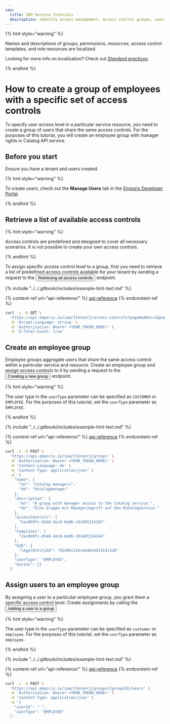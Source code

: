 ```yaml
---
seo:
  title: IAM Service Tutorials
  description: identity access management, access control groups, users
---
```


{% hint style="warning" %}

Names and descriptions of groups, permissions, resources, access control templates, and role resources are localized.

Looking for more info on localization? Check out [*Standard practices*](/content/standard-practices).

{% endhint %}

# How to create a group of employees with a specific set of access controls

To specify user access level in a particular service resource, you need to create a group of users that share the same access controls.
For the purposes of this tutorial, you will create an employee group with manager rights in Catalog API service.

## Before you start

Ensure you have a tenant and users created.

{% hint style="warning" %}

To create users, check out the **Manage Users** tab in the [Emporix Developer Portal](https://app.emporix.io/users). 

{% endhint %}

## Retrieve a list of available access controls

{% hint style="warning" %}

Access controls are predefined and designed to cover all necessary scenarios. It is not possible to create your own access controls.

{% endhint %}

To assign specific access control level to a group, first you need to retrieve a list of predefined access controls available for your tenant by sending a request to the <nobr><Button to="/openapi/iam/#operation/GET-iam-list-tenant-access-controls" size="small">Retrieving all access controls</Button></nobr> endpoint.

{% include "../../.gitbook/includes/example-hint-text.md" %}

{% content-ref url="api-reference/" %}
[api-reference](api-reference/)
{% endcontent-ref %}

```bash
curl -i -X GET \
  'https://api.emporix.io/iam/{tenant}/access-controls?pageNumber=1&pageSize=60&metadataModifiedAt=2022-01-01&roleId=1rl5e52e-6e27-4ac5-9471-2467d3fb7503&resourceId=string&expand=role%2Cresource' \
  -H 'Accept-Language: string' \
  -H 'Authorization: Bearer <YOUR_TOKEN_HERE>' \
  -H 'X-Total-Count: true'
```


## Create an employee group

Employee groups aggregate users that share the same access control within a particular service and resource. Create an employee group and assign access controls to it by sending a request to the <nobr><Button to="/openapi/iam/#operation/POST-iam-create-user-group" size="small">Creating a new group</Button></nobr> endpoint.

{% hint style="warning" %}

The user type in the `userType` parameter can be specified as `CUSTOMER` or `EMPLOYEE`. For the purposes of this tutorial, set the `userType` parameter as `EMPLOYEE`.

{% endhint %}

{% include "../../.gitbook/includes/example-hint-text.md" %}

{% content-ref url="api-reference/" %}
[api-reference](api-reference/)
{% endcontent-ref %}

```bash
curl -i -X POST \
  'https://api.emporix.io/iam/{tenant}/groups' \
  -H 'Authorization: Bearer <YOUR_TOKEN_HERE>' \
  -H 'Content-Language: de' \
  -H 'Content-Type: application/json' \
  -d '{
    "name": {
      "en": "Catalog managers",
      "de": "Katalogmanager"
    },
    "description": {
      "en": "A group with manager access to the Catalog service.",
      "de": "Eine Gruppe mit Managerzugriff auf den Katalogservice."
    },
    "accessControls": [
      "5ac869fc-d548-4ec8-8e06-c01491314101"
    ],
    "templates": [
      "2ac869fc-d548-4ec8-8e06-c01491314144"
    ],
    "b2b": {
      "legalEntityId": "0149b1314144a01491314z128"
    },
    "userType": "EMPLOYEE",
    "mixins": {}
  }'
```

## Assign users to an employee group

By assigning a user to a particular employee group, you grant them a specific access control level. Create assignments by calling the <nobr><Button to="/openapi/iam/#operation/POST-iam-add-user-to-group" size="small">Adding a user to a group</Button></nobr>

{% hint style="warning" %}

The user type in the `userType` parameter can be specified as `customer` or `employee`. For the purposes of this tutorial, set the `userType` parameter as `employee`.

{% endhint %}

{% include "../../.gitbook/includes/example-hint-text.md" %}

{% content-ref url="api-reference/" %}
[api-reference](api-reference/)
{% endcontent-ref %}

```bash
curl -i -X POST \
  'https://api.emporix.io/iam/{tenant}/groups/{groupId}/users' \
  -H 'Authorization: Bearer <YOUR_TOKEN_HERE>' \
  -H 'Content-Type: application/json' \
  -d '{
    "userId": " ",
    "userType": "EMPLOYEE"
  }'
```
